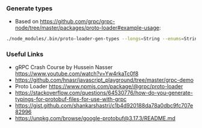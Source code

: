 ### Generate types
- Based on https://github.com/grpc/grpc-node/tree/master/packages/proto-loader#example-usage:
```bash
./node_modules/.bin/proto-loader-gen-types --longs=String --enums=String --defaults --oneofs --grpcLib=@grpc/grpc-js --outDir=protos/ protos/*.proto
```

### Useful Links
- gRPC Crash Course by Hussein Nasser https://www.youtube.com/watch?v=Yw4rkaTc0f8
- https://github.com/hnasr/javascript_playground/tree/master/grpc-demo
- Proto Loader https://www.npmjs.com/package/@grpc/proto-loader
- https://stackoverflow.com/questions/64530776/how-do-you-generate-typings-for-protobuf-files-for-use-with-grpc
- https://gist.github.com/shankarshastri/c1b4d920188da78a0dbc9fc707e82996
- https://unpkg.com/browse/google-protobuf@3.17.3/README.md
